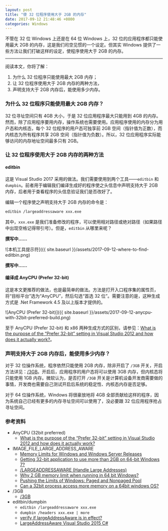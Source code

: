 ```yaml
---
layout: post
title: "使 32 位程序使用大于 2GB 的内存"
date: 2017-09-12 21:48:46 +0800
categories: Windows
---
```


不管在 32 位 Windows 上还是在 64 位 Windows 上，32 位的应用程序都只能使用最大 2GB 的内存，这是我们司空见惯的一个设定。但其实 Windows 提供了一些方法让我们打破这样的设定，使程序使用大于 2GB 的内存。

---

阅读本文，你将了解：
1. 为什么 32 位程序只能使用最大 2GB 内存；
1. 让 32 位程序使用大于 2GB 内存的两种方法，
1. 声明支持大于 2GB 内存后，能使用多少内存。

### 为什么 32 位程序只能使用最大 2GB 内存？

32 位寻址空间只有 4GB 大小，于是 32 位应用程序最大只能用到 4GB 的内存。然而，除了应用程序要用内存，操作系统也需要使用。应用程序使用的内存分为用户态和内核态，每个 32 位程序的用户态可独享前 2GB 空间（指针值为正数），而内核态为所有程序共享 2GB 空间（指针值为负数）。所以，32 位应用程序实际能够访问的内存地址空间最多只有 2GB。

### 让 32 位程序使用大于 2GB 内存的两种方法

#### editbin

这是 Visual Studio 2017 采用的做法。我们需要使用到两个工具——`editbin` 和 `dumpbin`。前者用于编辑我们编译生成好的程序使之头信息中声明支持大于 2GB 内存，后者用于查看程序的头信息验证我们是否改好了。

编辑一个程序使之声明支持大于 2GB 内存的命令是：

```Bash
editbin /largeaddressaware xxx.exe
```

其中，`xxx.exe` 是我们准备修改的程序，可以使用相对路径或绝对路径（如果路径中出现空格记得带引号）。但是，`editbin` 从哪里来呢？

**撰写中……**

![本机工具提示符]({{ site.baseurl }}/assets/2017-09-12-where-to-find-editbin.png)

**撰写中……**

#### 编译成 AnyCPU (Prefer 32-bit)

这是本文更推荐的做法，也是最简单的做法。方法是打开入口程序集的属性页，将“目标平台”选为“AnyCPU”，然后勾选“首选 32 位”。需要注意的是，这种生成方式是 .Net Framework 4.5 及以上版本才提供的。

![AnyCPU (Prefer 32-bit)]({{ site.baseurl }}/assets/2017-09-12-anycpu-with-32bit-preferred-build.png)

至于 AnyCPU (Prefer 32-bit) 和 x86 两种生成方式的区别，请参见：[What is the purpose of the “Prefer 32-bit” setting in Visual Studio 2012 and how does it actually work?](https://stackoverflow.com/questions/12066638/what-is-the-purpose-of-the-prefer-32-bit-setting-in-visual-studio-2012-and-how)。

### 声明支持大于 2GB 内存后，能使用多少内存？

对于 32 位操作系统，程序依然只能使用 2GB 内存，除非开启了 `/3GB` 开关，开启方法详见：[/3GB](https://msdn.microsoft.com/en-us/library/windows/hardware/ff556232(v=vs.85).aspx)。开启后，应用程序的用户态将可以使用 3GB 内存，但内核态将只能使用 1GB 内存。微软认为，是否打开 `/3GB` 开关是计算机设备开发商需要做的事情，开发商也需要自己测试开启后系统的稳定性、内核态内存是否足够。

对于 64 位操作系统，Windows 将很豪放地将 4GB 全部贡献给这样的程序，因为系统自己已经有更多的内存寻址空间可以使用了，没必要跟 32 位应用程序抢占寻址空间。

### 参考资料
- AnyCPU (32bit preferred)
  - [What is the purpose of the “Prefer 32-bit” setting in Visual Studio 2012 and how does it actually work?](https://stackoverflow.com/questions/12066638/what-is-the-purpose-of-the-prefer-32-bit-setting-in-visual-studio-2012-and-how)
- IMAGE_FILE_LARGE_ADDRESS_AWARE
  - [Memory Limits for Windows and Windows Server Releases](https://msdn.microsoft.com/en-us/library/windows/desktop/aa366778(v=vs.85).aspx)
  - [Getting 32-bit application to use more than 2GB on 64-bit Windows 7?](https://superuser.com/questions/176869/getting-32-bit-application-to-use-more-than-2gb-on-64-bit-windows-7)
  - [/LARGEADDRESSAWARE (Handle Large Addresses)](https://msdn.microsoft.com/en-us/library/wz223b1z.aspx)
  - [Why 2 GB memory limit when running in 64 bit Windows?](https://stackoverflow.com/questions/2740308/why-2-gb-memory-limit-when-running-in-64-bit-windows)
  - [Pushing the Limits of Windows: Paged and Nonpaged Pool](https://blogs.technet.microsoft.com/markrussinovich/2009/03/10/pushing-the-limits-of-windows-paged-and-nonpaged-pool/)
  - [Can a 32bit process access more memory on a 64bit windows OS?](https://stackoverflow.com/questions/570589/can-a-32bit-process-access-more-memory-on-a-64bit-windows-os)
- /3GB
  - [/3GB](https://msdn.microsoft.com/en-us/library/windows/hardware/ff556232(v=vs.85).aspx)
- editbin/dumpbin
  - `editbin /largeaddressaware xxx.exe`
  - `dumpbin /headers xxx.exe | more`
  - [verify if largeAddressAware is in effect?](https://stackoverflow.com/questions/3979624/verify-if-largeaddressaware-is-in-effect)
  - [LargeAddressAware Visual Studio 2015 C#](https://stackoverflow.com/questions/31565532/largeaddressaware-visual-studio-2015-c-sharp)
